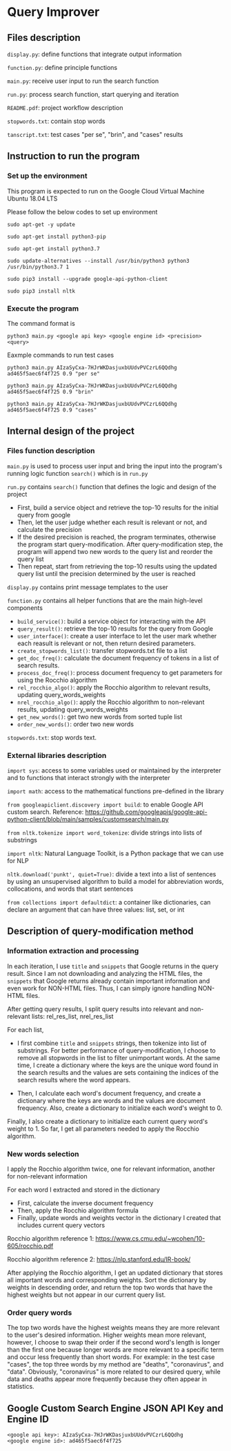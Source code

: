 # Query Improver

## Files description

```display.py```: define functions that integrate output information 

```function.py```: define principle functions 

```main.py```: receive user input to run the search function

```run.py```: process search function, start querying and iteration

```README.pdf```: project workflow description

```stopwords.txt```: contain stop words

```tanscript.txt```: test cases "per se", "brin", and "cases" results

## Instruction to run the program

### Set up the environment

This program is expected to run on the Google Cloud Virtual Machine Ubuntu 18.04 LTS

Please follow the below codes to set up environment

```
sudo apt-get -y update

sudo apt-get install python3-pip

sudo apt-get install python3.7

sudo update-alternatives --install /usr/bin/python3 python3 /usr/bin/python3.7 1

sudo pip3 install --upgrade google-api-python-client

sudo pip3 install nltk
```

### Execute the program

The command format is

```
python3 main.py <google api key> <google engine id> <precision> <query>
```

Eaxmple commands to run test cases

```
python3 main.py AIzaSyCxa-7HJrWKDasjuxbUUdvPVCzrL6QQdhg ad465f5aec6f4f725 0.9 "per se"

python3 main.py AIzaSyCxa-7HJrWKDasjuxbUUdvPVCzrL6QQdhg ad465f5aec6f4f725 0.9 "brin"

python3 main.py AIzaSyCxa-7HJrWKDasjuxbUUdvPVCzrL6QQdhg ad465f5aec6f4f725 0.9 "cases"
```

## Internal design of the project

### Files function description

```main.py``` is used to process user input and bring the input into the program's running logic function ```search()``` which is in ```run.py```

```run.py``` contains ```search()``` function that defines the logic and design of the project
- First, build a service object and retrieve the top-10 results for the initial query from google
- Then, let the user judge whether each result is relevant or not, and calculate the precision
- If the desired precision is reached, the program terminates, otherwise the program start query-modification. After query-modification step, the program will append two new words to the query list and reorder the query list
- Then repeat, start from retrieving the top-10 results using the updated query list until the precision determined by the user is reached

```display.py``` contains print message templates to the user

```function.py``` contains all helper functions that are the main high-level components
- ```build_service()```: build a service object for interacting with the API
- ```query_result()```: retrieve the top-10 results for the query from Google
- ```user_interface()```: create a user interface to let the user mark whether each reasult is relevant or not, then return desired parameters.
- ```create_stopwords_list()```: transfer stopwords.txt file to a list
- ```get_doc_freq()```: calculate the document frequency of tokens in a list of search results.
- ```process_doc_freq()```: process document frequency to get parameters for using the Rocchio algorithm
- ```rel_rocchio_algo()```: apply the Rocchio algorithm to relevant results, updating query_words_weights
- ```nrel_rocchio_algo()```: apply the Rocchio algorithm to non-relevant results, updating query_words_weights
- ```get_new_words()```: get two new words from sorted tuple list
- ```order_new_words()```: order two new words

```stopwords.txt```: stop words text.

### External libraries description

```import sys```: access to some variables used or maintained by the interpreter and to functions that interact strongly with the interpreter

```import math```: access to the mathematical functions pre-defined in the library

```from googleapiclient.discovery import build```: to enable Google API custom search. Reference: https://github.com/googleapis/google-api-python-client/blob/main/samples/customsearch/main.py

```from nltk.tokenize import word_tokenize```: divide strings into lists of substrings

```import nltk```: Natural Language Toolkit, is a Python package that we can use for NLP

```nltk.download('punkt', quiet=True)```: divide a text into a list of sentences by using an unsupervised algorithm to build a model for abbreviation words, collocations, and words that start sentences

```from collections import defaultdict```: a container like dictionaries, can declare an argument that can have three values: list, set, or int


## Description of query-modification method

### Information extraction and processing

In each iteration, I use ```title``` and ```snippets``` that Google returns in the query result. Since I am not downloading and analyzing the HTML files, the ```snippets``` that Google returns already contain important information and even work for NON-HTML files. Thus, I can simply ignore handling NON-HTML files.

After getting query results, I split query results into relevant and non-relevant lists: rel_res_list, nrel_res_list

For each list,

- I first combine ```title``` and ```snippets``` strings, then tokenize into list of substrings. For better performance of query-modification, I choose to remove all stopwords in the list to filter unimportant words. At the same time, I create a dictionary where the keys are the unique word found in the search results and the values are sets containing the indices of the search results where the word appears.

- Then, I calculate each word's document frequency, and create a dictionary where the keys are words and the values are document frequency. Also, create a dictionary to initialize each word's weight to 0.

Finally, I also create a dictionary to initialize each current query word's weight to 1. So far, I get all parameters needed to apply the Rocchio algorithm.

### New words selection

I apply the Rocchio algorithm twice, one for relevant information, another for non-relevant information

For each word I extracted and stored in the dictionary
- First, calculate the inverse document frequency
- Then, apply the Rocchio algorithm formula
- Finally, update words and weights vector in the dictionary I created that includes current query vectors

Rocchio algorithm reference 1: https://www.cs.cmu.edu/~wcohen/10-605/rocchio.pdf

Rocchio algorithm reference 2: https://nlp.stanford.edu/IR-book/

After applying the Rocchio algorithm, I get an updated dictionary that stores all important words and corresponding weights. Sort the dictionary by weights in descending order, and return the top two words that have the highest weights but not appear in our current query list.

### Order query words

The top two words have the highest weights means they are more relevant to the user's desired information. Higher weights mean more relevant, however, I choose to swap their order if the second word's length is longer than the first one because longer words are more relevant to a specific term and occur less frequently than short words. For example: in the test case "cases", the top three words by my method are "deaths", "coronavirus", and "data". Obviously, "coronavirus" is more related to our desired query, while data and deaths appear more frequently because they often appear in statistics.

## Google Custom Search Engine JSON API Key and Engine ID

```
<google api key>: AIzaSyCxa-7HJrWKDasjuxbUUdvPVCzrL6QQdhg
<google engine id>: ad465f5aec6f4f725
```
